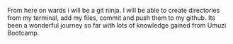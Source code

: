 
From here on wards i will be a git ninja. I will be able to create directories from my terminal, add my files, commit and push them to my github. Its been a wonderful journey so far with lots of knowledge gained from Umuzi Bootcamp.
